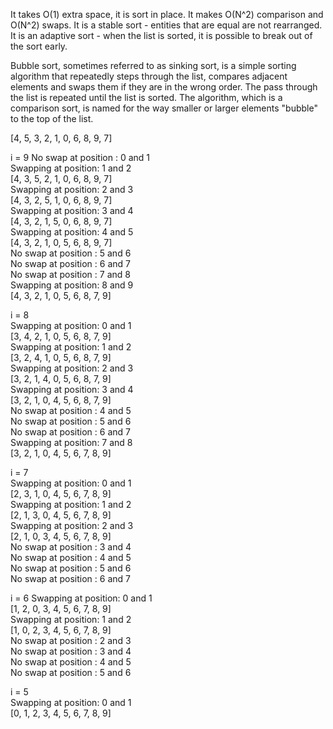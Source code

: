 It takes O(1) extra space, it is sort in place.
It makes O(N^2) comparison and O(N^2) swaps.
It is a stable sort - entities that are equal are not rearranged.
It is an adaptive sort - when the list is sorted, it is possible to break out of the sort early.

Bubble sort, sometimes referred to as sinking sort, is a simple sorting algorithm that repeatedly steps through the list, compares adjacent elements and swaps them if they are in the wrong order. The pass through the list is repeated until the list is sorted. The algorithm, which is a comparison sort, is named for the way smaller or larger elements "bubble" to the top of the list.


[4, 5, 3, 2, 1, 0, 6, 8, 9, 7]

i = 9
No swap at position : 0 and 1   
Swapping at position: 1 and 2  
[4, 3, 5, 2, 1, 0, 6, 8, 9, 7]  
Swapping at position: 2 and 3   
[4, 3, 2, 5, 1, 0, 6, 8, 9, 7]  
Swapping at position: 3 and 4  
 [4, 3, 2, 1, 5, 0, 6, 8, 9, 7]  
Swapping at position: 4 and 5   
[4, 3, 2, 1, 0, 5, 6, 8, 9, 7]  
No swap at position : 5 and 6   
No swap at position : 6 and 7   
No swap at position : 7 and 8   
Swapping at position: 8 and 9   
[4, 3, 2, 1, 0, 5, 6, 8, 7, 9]  

i = 8  
Swapping at position: 0 and 1   
[3, 4, 2, 1, 0, 5, 6, 8, 7, 9]  
Swapping at position: 1 and 2   
[3, 2, 4, 1, 0, 5, 6, 8, 7, 9]  
Swapping at position: 2 and 3   
[3, 2, 1, 4, 0, 5, 6, 8, 7, 9]  
Swapping at position: 3 and 4   
[3, 2, 1, 0, 4, 5, 6, 8, 7, 9]  
No swap at position : 4 and 5   
No swap at position : 5 and 6   
No swap at position : 6 and 7   
Swapping at position: 7 and 8   
[3, 2, 1, 0, 4, 5, 6, 7, 8, 9]  

i = 7  
Swapping at position: 0 and 1   
[2, 3, 1, 0, 4, 5, 6, 7, 8, 9]  
Swapping at position: 1 and 2   
[2, 1, 3, 0, 4, 5, 6, 7, 8, 9]  
Swapping at position: 2 and 3   
[2, 1, 0, 3, 4, 5, 6, 7, 8, 9]  
No swap at position : 3 and 4   
No swap at position : 4 and 5   
No swap at position : 5 and 6   
No swap at position : 6 and 7   

i = 6 
Swapping at position: 0 and 1   
[1, 2, 0, 3, 4, 5, 6, 7, 8, 9]  
Swapping at position: 1 and 2   
[1, 0, 2, 3, 4, 5, 6, 7, 8, 9]  
No swap at position : 2 and 3   
No swap at position : 3 and 4   
No swap at position : 4 and 5   
No swap at position : 5 and 6   

i = 5  
Swapping at position: 0 and 1   
[0, 1, 2, 3, 4, 5, 6, 7, 8, 9]  

